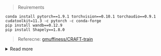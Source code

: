 > Reuirements

```shell
conda install pytorch==1.9.1 torchvision==0.10.1 torchaudio==0.9.1 cudatoolkit=11.3 -c pytorch -c conda-forge
pip install wandb==0.12.9
pip install Shapely==1.8.0
```

> Referecne: [gmuffiness/CRAFT-train](https://github.com/gmuffiness/CRAFT-train)

<details>
<summary>Read more</summary>
<div>

# CRAFT-train
On the official CRAFT github, there are many people who want to train CRAFT models. 

However, the training code is not published in the official CRAFT repository. 

There are other reproduced codes, but there is a gap between their performance and performance reported in the original paper. (https://arxiv.org/pdf/1904.01941.pdf) 

The trained model with this code recorded a level of performance similar to that of the original paper.

```bash
├── config
│   ├── syn_train.yaml
│   ├── ic15_train.yaml
├── data
│   ├── pseudo_label
│   │   ├── make_charbox.py
│   │   └── watershed.py
│   ├── boxEnlarge.py
│   ├── dataset.py
│   ├── gaussian.py
│   ├── imgaug.py
│   ├── imgproc.py
├── loss
│   └── mseloss.py
├── metrics
│   └── eval_det_iou.py
├── model
│   ├── craft.py
│   └── vgg16_bn.py
├── utils
│   ├── craft_utils.py
│   ├── inference_boxes.py
│   └── utils.py
├── trainSynth.py
├── trainIC15.py
└── eval.py
```

### Training

1. Write configuration in yaml format
2. Put the yaml file in the config folder
3. Run train code (trainSynth.py or trainIC15.py)
4. Then, experiment results will be saved to ```./exp/[yaml]``` by default.

```
CUDA_VISIBLE_DEVICES=0,1 python3 trainSynth.py --yaml=syn_train   # run supervision code
CUDA_VISIBLE_DEVICES=0,1 python3 trainIC15.py --yaml=ic15_train   # run weak-supervision code
```

### Arguments
* ```--yaml``` : configuration file name

### Evaluation
* In the official repository issues, the author mentioned that the first row setting F1-score is around 0.75.
* In the official paper, it is stated that the result F1-score of the second row setting is 0.87.
    * If you adjust post-process parameter 'text_threshold' from 0.85 to 0.75, then F1-score reaches to 0.856.

| Training Dataset   | Evaluation Dataset   | Precision  | Recall  | F1-score  | pretrained model  |
| ------------- |-----|:-----:|:-----:|:-----:|-----:|
| SynthText      |  ICDAR2013 | 0.801 | 0.748 | 0.773| <a href="https://drive.google.com/file/d/1enVIsgNvBf3YiRsVkxodspOn55PIK-LJ/view?usp=sharing">download link</a>|
| SynthText + ICDAR2015      | ICDAR2015  | 0.909 | 0.794 | 0.848| <a href="https://drive.google.com/file/d/1qUeZIDSFCOuGS9yo8o0fi-zYHLEW6lBP/view">download link</a>|

</div>
</details>